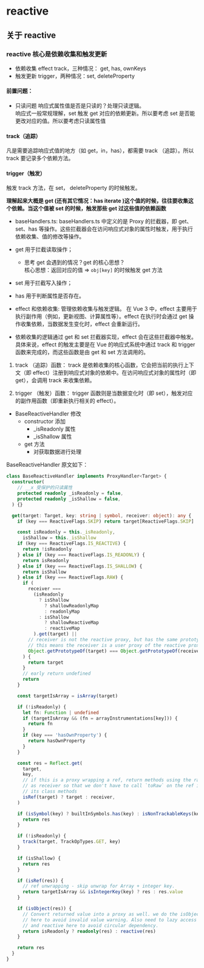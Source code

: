 # reactive 
## 关于 reactive

### reactive 核心是依赖收集和触发更新
- 依赖收集 effect track，三种情况： get, has, ownKeys
- 触发更新 trigger，两种情况：set, deleteProperty

#### 前置问题：
- 只读问题
响应式属性值是否是只读的？处理只读逻辑。  
响应式一般常规理解，set 触发 get 对应的依赖更新。所以要考虑 set 是否能更改对应的值。所以要考虑只读属性值

#### track（追踪）
凡是需要追踪响应式值的地方（如 get，in，has），都需要 track （追踪）。所以 track 要记录多个依赖方法。
#### trigger（触发）
触发 track 方法，在 set， deleteProperty 的时候触发。

**理解起来大概是 get (还有其它情况：has iterate )这个值的时候，往往要收集这个依赖。当这个值被 set 的时候，触发那些 get 过这些值的依赖函数**

- baseHandlers.ts: baseHandlers.ts 中定义的是 Proxy 的拦截器，即 get、set、has 等操作。这些拦截器会在访问响应式对象的属性时触发，用于执行依赖收集、值的修改等操作。

- get 用于拦截读取操作；
  - 思考 get 会遇到的情况？get 的核心思想？  
  核心思想：返回对应的值 => `obj[key]` 的时候触发 get 方法
- set 用于拦截写入操作；
- has 用于判断属性是否存在。

- effect 和依赖收集: 管理依赖收集与触发逻辑。
在 Vue 3 中，effect 主要用于执行副作用（例如，更新视图、计算属性等）。effect 在执行时会通过 get 操作收集依赖，当数据发生变化时，effect 会重新运行。

- 依赖收集的逻辑通过 get 和 set 拦截器实现，effect 会在这些拦截器中触发。具体来说，effect 的触发主要是在 Vue 的响应式系统中通过 track 和 trigger 函数来完成的，而这些函数是由 get 和 set 方法调用的。

1. track （追踪）函数：
track 是依赖收集的核心函数，它会把当前的执行上下文（即 effect）注册到响应式对象的依赖中。在访问响应式对象的属性时（即 get），会调用 track 来收集依赖。

2. trigger （触发）函数：
trigger 函数则是当数据变化时（即 set），触发对应的副作用函数（即重新执行相关的 effect）。

- BaseReactiveHandler 修改
  - constructor 添加
    - _isReadonly 属性
    - _isShallow 属性
  - get 方法
    - 对获取数据进行处理  

BaseReactiveHandler 原文如下：
```ts
class BaseReactiveHandler implements ProxyHandler<Target> {
  constructor(
    // __x 受保护的只读属性
    protected readonly _isReadonly = false,
    protected readonly _isShallow = false,
  ) {}

  get(target: Target, key: string | symbol, receiver: object): any {
    if (key === ReactiveFlags.SKIP) return target[ReactiveFlags.SKIP]

    const isReadonly = this._isReadonly,
      isShallow = this._isShallow
    if (key === ReactiveFlags.IS_REACTIVE) {
      return !isReadonly
    } else if (key === ReactiveFlags.IS_READONLY) {
      return isReadonly
    } else if (key === ReactiveFlags.IS_SHALLOW) {
      return isShallow
    } else if (key === ReactiveFlags.RAW) {
      if (
        receiver ===
          (isReadonly
            ? isShallow
              ? shallowReadonlyMap
              : readonlyMap
            : isShallow
              ? shallowReactiveMap
              : reactiveMap
          ).get(target) ||
        // receiver is not the reactive proxy, but has the same prototype
        // this means the receiver is a user proxy of the reactive proxy
        Object.getPrototypeOf(target) === Object.getPrototypeOf(receiver)
      ) {
        return target
      }
      // early return undefined
      return
    }

    const targetIsArray = isArray(target)

    if (!isReadonly) {
      let fn: Function | undefined
      if (targetIsArray && (fn = arrayInstrumentations[key])) {
        return fn
      }
      if (key === 'hasOwnProperty') {
        return hasOwnProperty
      }
    }

    const res = Reflect.get(
      target,
      key,
      // if this is a proxy wrapping a ref, return methods using the raw ref
      // as receiver so that we don't have to call `toRaw` on the ref in all
      // its class methods
      isRef(target) ? target : receiver,
    )

    if (isSymbol(key) ? builtInSymbols.has(key) : isNonTrackableKeys(key)) {
      return res
    }

    if (!isReadonly) {
      track(target, TrackOpTypes.GET, key)
    }

    if (isShallow) {
      return res
    }

    if (isRef(res)) {
      // ref unwrapping - skip unwrap for Array + integer key.
      return targetIsArray && isIntegerKey(key) ? res : res.value
    }

    if (isObject(res)) {
      // Convert returned value into a proxy as well. we do the isObject check
      // here to avoid invalid value warning. Also need to lazy access readonly
      // and reactive here to avoid circular dependency.
      return isReadonly ? readonly(res) : reactive(res)
    }

    return res
  }
}
```
